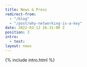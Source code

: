 ```yaml
---
title: News & Press
redirect-from:
  - "/blog"
  - "/post/why-networking-is-a-key"
date: 2022-03-12 16:31:00 Z
position: 3
intro:
  - text:
layout: news
---
```


{% include intro.html %}
